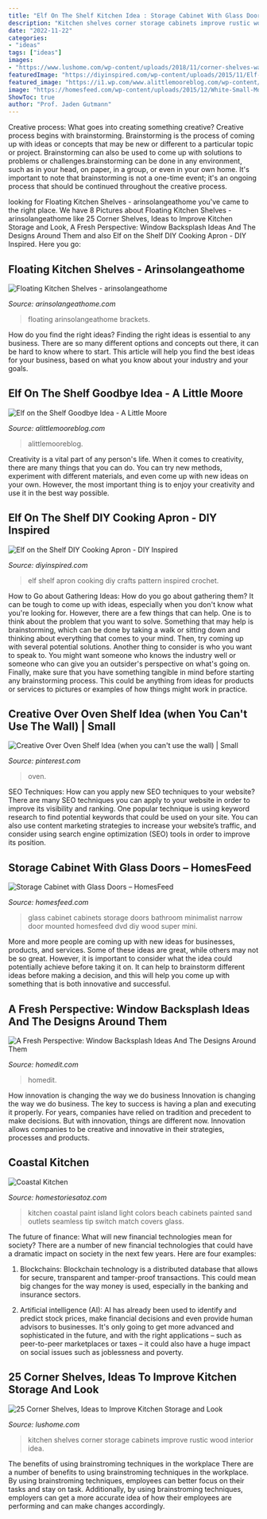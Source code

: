 ```yaml
---
title: "Elf On The Shelf Kitchen Idea : Storage Cabinet With Glass Doors – Homesfeed"
description: "Kitchen shelves corner storage cabinets improve rustic wood interior idea"
date: "2022-11-22"
categories:
- "ideas"
tags: ["ideas"]
images:
- "https://www.lushome.com/wp-content/uploads/2018/11/corner-shelves-wall-kitchen-design-13.jpg"
featuredImage: "https://diyinspired.com/wp-content/uploads/2015/11/Elf-Cooking-Apron.jpg"
featured_image: "https://i1.wp.com/www.alittlemooreblog.com/wp-content/uploads/2017/12/img_3747-1.jpg?fit=735%2C1102"
image: "https://homesfeed.com/wp-content/uploads/2015/12/White-Small-Mounted-Wall-Of-Storage-Cabinet-With-Glass-Doors.jpg"
ShowToc: true
author: "Prof. Jaden Gutmann"
---
```



Creative process: What goes into creating something creative?
Creative process begins with brainstorming. Brainstorming is the process of coming up with ideas or concepts that may be new or different to a particular topic or project. Brainstorming can also be used to come up with solutions to problems or challenges.brainstorming can be done in any environment, such as in your head, on paper, in a group, or even in your own home. It's important to note that brainstorming is not a one-time event; it's an ongoing process that should be continued throughout the creative process.

	

		
looking for Floating Kitchen Shelves - arinsolangeathome you've came to the right place. We have 8 Pictures about Floating Kitchen Shelves - arinsolangeathome like 25 Corner Shelves, Ideas to Improve Kitchen Storage and Look, A Fresh Perspective: Window Backsplash Ideas And The Designs Around Them and also Elf on the Shelf DIY Cooking Apron - DIY Inspired. Here you go:
		
    
## Floating Kitchen Shelves - Arinsolangeathome

<img loading=lazy src="https://arinsolangeathome.com/wp-content/uploads/2020/05/IMG_6075-683x1024.jpg" onerror="this.onerror=null;this.src='https://tse4.mm.bing.net/th?id=OIP.H5cnCRsTIE8xpDT3-6oSegHaLG&amp;pid=15.1';" alt="Floating Kitchen Shelves - arinsolangeathome">

_Source: arinsolangeathome.com_

>floating arinsolangeathome brackets. 

	

How do you find the right ideas?
Finding the right ideas is essential to any business. There are so many different options and concepts out there, it can be hard to know where to start. This article will help you find the best ideas for your business, based on what you know about your industry and your goals.

    
## Elf On The Shelf Goodbye Idea - A Little Moore

<img loading=lazy src="https://i1.wp.com/www.alittlemooreblog.com/wp-content/uploads/2017/12/img_3747-1.jpg?fit=735%2C1102" onerror="this.onerror=null;this.src='https://tse2.mm.bing.net/th?id=OIP.9sWqitkjFzxJMJW4t6rGegHaLG&amp;pid=15.1';" alt="Elf on the Shelf Goodbye Idea - A Little Moore">

_Source: alittlemooreblog.com_

>alittlemooreblog. 

	

Creativity is a vital part of any person's life. When it comes to creativity, there are many things that you can do. You can try new methods, experiment with different materials, and even come up with new ideas on your own. However, the most important thing is to enjoy your creativity and use it in the best way possible.

    
## Elf On The Shelf DIY Cooking Apron - DIY Inspired

<img loading=lazy src="https://diyinspired.com/wp-content/uploads/2015/11/Elf-Cooking-Apron.jpg" onerror="this.onerror=null;this.src='https://tse3.mm.bing.net/th?id=OIP.Ui6-xFH7Wbd3mjKxZiTd2gHaLJ&amp;pid=15.1';" alt="Elf on the Shelf DIY Cooking Apron - DIY Inspired">

_Source: diyinspired.com_

>elf shelf apron cooking diy crafts pattern inspired crochet. 

	

How to Go about Gathering Ideas: How do you go about gathering them?
It can be tough to come up with ideas, especially when you don't know what you're looking for. However, there are a few things that can help. One is to think about the problem that you want to solve. Something that may help is brainstorming, which can be done by taking a walk or sitting down and thinking about everything that comes to your mind. Then, try coming up with several potential solutions. Another thing to consider is who you want to speak to. You might want someone who knows the industry well or someone who can give you an outsider's perspective on what's going on. Finally, make sure that you have something tangible in mind before starting any brainstorming process. This could be anything from ideas for products or services to pictures or examples of how things might work in practice.

    
## Creative Over Oven Shelf Idea (when You Can&#039;t Use The Wall) | Small

<img loading=lazy src="https://i.pinimg.com/736x/4c/12/4a/4c124ac362ef9a8c7d65743688bcd6f1.jpg" onerror="this.onerror=null;this.src='https://tse4.mm.bing.net/th?id=OIP.PmMvattVtBznwyXdL0CfHwHaJ3&amp;pid=15.1';" alt="Creative Over Oven Shelf Idea (when you can&#039;t use the wall) | Small">

_Source: pinterest.com_

>oven. 

	

SEO Techniques: How can you apply new SEO techniques to your website?
There are many SEO techniques you can apply to your website in order to improve its visibility and ranking. One popular technique is using keyword research to find potential keywords that could be used on your site. You can also use content marketing strategies to increase your website’s traffic, and consider using search engine optimization (SEO) tools in order to improve its position.

    
## Storage Cabinet With Glass Doors – HomesFeed

<img loading=lazy src="https://homesfeed.com/wp-content/uploads/2015/12/White-Small-Mounted-Wall-Of-Storage-Cabinet-With-Glass-Doors.jpg" onerror="this.onerror=null;this.src='https://tse2.mm.bing.net/th?id=OIP.GwnU5ouDJrJg6J5vIZK0VgHaHa&amp;pid=15.1';" alt="Storage Cabinet with Glass Doors – HomesFeed">

_Source: homesfeed.com_

>glass cabinet cabinets storage doors bathroom minimalist narrow door mounted homesfeed dvd diy wood super mini. 

	

More and more people are coming up with new ideas for businesses, products, and services. Some of these ideas are great, while others may not be so great. However, it is important to consider what the idea could potentially achieve before taking it on. It can help to brainstorm different ideas before making a decision, and this will help you come up with something that is both innovative and successful.

    
## A Fresh Perspective: Window Backsplash Ideas And The Designs Around Them

<img loading=lazy src="https://cdn.homedit.com/wp-content/uploads/2017/01/East-Malvern-Residence-by-LSA-Architects-Kitchen-Window-for-Backsplash.jpg" onerror="this.onerror=null;this.src='https://tse4.mm.bing.net/th?id=OIP.f1ppbP-r-zkd72BJUS0HEwHaLH&amp;pid=15.1';" alt="A Fresh Perspective: Window Backsplash Ideas And The Designs Around Them">

_Source: homedit.com_

>homedit. 

	

How innovation is changing the way we do business
Innovation is changing the way we do business. The key to success is having a plan and executing it properly. For years, companies have relied on tradition and precedent to make decisions. But with innovation, things are different now. Innovation allows companies to be creative and innovative in their strategies, processes and products.

    
## Coastal Kitchen

<img loading=lazy src="http://www.homestoriesatoz.com/wp-content/uploads/2015/04/coastal-kitchen-9-587x881.jpg" onerror="this.onerror=null;this.src='https://tse3.mm.bing.net/th?id=OIP.zORYkG2Z_ODTn9g0GxP6AwHaLH&amp;pid=15.1';" alt="Coastal Kitchen">

_Source: homestoriesatoz.com_

>kitchen coastal paint island light colors beach cabinets painted sand outlets seamless tip switch match covers glass. 

	

The future of finance: What will new financial technologies mean for society?
There are a number of new financial technologies that could have a dramatic impact on society in the next few years. Here are four examples:
1. Blockchains: Blockchain technology is a distributed database that allows for secure, transparent and tamper-proof transactions. This could mean big changes for the way money is used, especially in the banking and insurance sectors.

2. Artificial intelligence (AI): AI has already been used to identify and predict stock prices, make financial decisions and even provide human advisors to businesses. It's only going to get more advanced and sophisticated in the future, and with the right applications – such as peer-to-peer marketplaces or taxes – it could also have a huge impact on social issues such as joblessness and poverty.


    
## 25 Corner Shelves, Ideas To Improve Kitchen Storage And Look

<img loading=lazy src="https://www.lushome.com/wp-content/uploads/2018/11/corner-shelves-wall-kitchen-design-13.jpg" onerror="this.onerror=null;this.src='https://tse3.mm.bing.net/th?id=OIP.TTj2z_SKND0B0IyYWK2HqAAAAA&amp;pid=15.1';" alt="25 Corner Shelves, Ideas to Improve Kitchen Storage and Look">

_Source: lushome.com_

>kitchen shelves corner storage cabinets improve rustic wood interior idea. 

	

The benefits of using brainstroming techniques in the workplace
There are a number of benefits to using brainstroming techniques in the workplace. By using brainstroming techniques, employees can better focus on their tasks and stay on task. Additionally, by using brainstroming techniques, employers can get a more accurate idea of how their employees are performing and can make changes accordingly.

